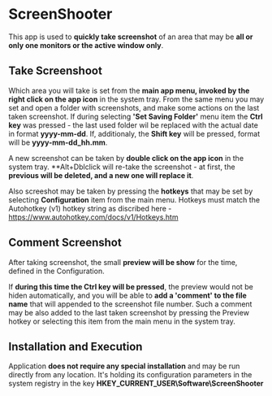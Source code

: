 # ScreenShooter

This app is used to **quickly take screenshot** of an area that may be **all or only one monitors or the active window only**.

## Take Screenshoot
Which area you will take is set from the **main app menu, invoked by the right click on the app icon** in the system tray.
From the same menu you may set and open a folder with screenshots, and make some actions on the last taken screenshot. 
If during selecting **'Set Saving Folder'** menu item the **Ctrl key** was pressed - the last used folder wil be replaced with
the actual date in format **yyyy-mm-dd**. If, additionaly, the **Shift key** will be pressed, format will be **yyyy-mm-dd_hh.mm**.
 
A new screenshot can be taken by **double click on the app icon** in the system tray. 
**Alt+Dblclick will re-take the screenshot - at first, the **previous will be deleted, and a new one will replace it**.

Also screeshot may be taken by pressing the **hotkeys** that may be set by selecting **Configuration** item from the main menu.
Hotkeys must match the Autohotkey (v1) hotkey string as discribed here - https://www.autohotkey.com/docs/v1/Hotkeys.htm 

## Comment Screenshot

After taking screenshot, the small **preview will be show** for the time, defined in the Configuration.

If **during this time the Ctrl key will be pressed**, the preview would not be hiden automatically, and you will be able to
**add a 'comment' to the file name** that will appended to the screenshot file number. Such a comment may be also added to 
the last taken screenshot by pressing the Preview hotkey or selecting this item from the main menu in the system tray.

## Installation and Execution

Application **does not require any special installation** and may be run directly from any location.
It's holding its configuration parameters in the system registry in the key **HKEY_CURRENT_USER\Software\ScreenShooter**
